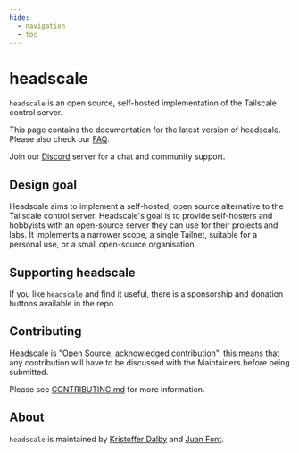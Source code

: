 ```yaml
---
hide:
  - navigation
  - toc
---
```


# headscale

`headscale` is an open source, self-hosted implementation of the Tailscale control server.

This page contains the documentation for the latest version of headscale. Please also check our [FAQ](./about/faq.md).

Join our [Discord](https://discord.gg/c84AZQhmpx) server for a chat and community support.

## Design goal

Headscale aims to implement a self-hosted, open source alternative to the Tailscale
control server.
Headscale's goal is to provide self-hosters and hobbyists with an open-source
server they can use for their projects and labs.
It implements a narrower scope, a single Tailnet, suitable for a personal use, or a small
open-source organisation.

## Supporting headscale

If you like `headscale` and find it useful, there is a sponsorship and donation
buttons available in the repo.

## Contributing

Headscale is "Open Source, acknowledged contribution", this means that any
contribution will have to be discussed with the Maintainers before being submitted.

Please see [CONTRIBUTING.md](https://github.com/juanfont/headscale/blob/main/CONTRIBUTING.md) for more information.

## About

`headscale` is maintained by [Kristoffer Dalby](https://kradalby.no/) and [Juan Font](https://font.eu).
